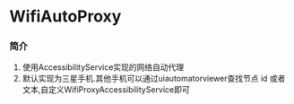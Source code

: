 # WifiAutoProxy

### 简介
1. 使用AccessibilityService实现的网络自动代理
2. 默认实现为三星手机.其他手机可以通过uiautomatorviewer查找节点 id 或者文本,自定义WifiProxyAccessibilityService即可
